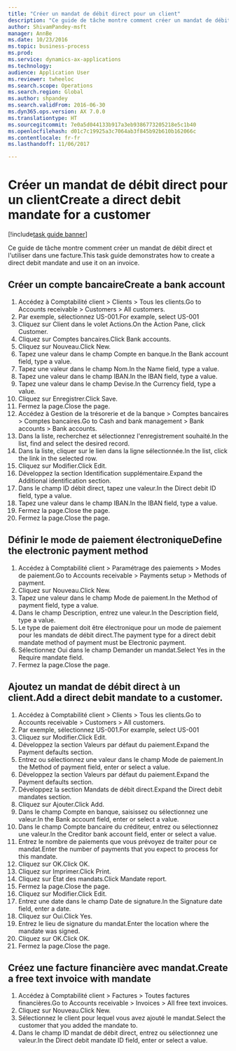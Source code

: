 ```yaml
--- 
title: "Créer un mandat de débit direct pour un client"
description: "Ce guide de tâche montre comment créer un mandat de débit direct et l'utiliser dans une facture."
author: ShivamPandey-msft
manager: AnnBe
ms.date: 10/23/2016
ms.topic: business-process
ms.prod: 
ms.service: dynamics-ax-applications
ms.technology: 
audience: Application User
ms.reviewer: twheeloc
ms.search.scope: Operations
ms.search.region: Global
ms.author: shpandey
ms.search.validFrom: 2016-06-30
ms.dyn365.ops.version: AX 7.0.0
ms.translationtype: HT
ms.sourcegitcommit: 7e0a5d044133b917a3eb9386773205218e5c1b40
ms.openlocfilehash: d01c7c19925a3c7064ab3f845b92b610b162066c
ms.contentlocale: fr-fr
ms.lasthandoff: 11/06/2017

---
```

# <a name="create-a-direct-debit-mandate-for-a-customer"></a><span data-ttu-id="7dc2a-103">Créer un mandat de débit direct pour un client</span><span class="sxs-lookup"><span data-stu-id="7dc2a-103">Create a direct debit mandate for a customer</span></span>

[!include[task guide banner](../../includes/task-guide-banner.md)]

<span data-ttu-id="7dc2a-104">Ce guide de tâche montre comment créer un mandat de débit direct et l'utiliser dans une facture.</span><span class="sxs-lookup"><span data-stu-id="7dc2a-104">This task guide demonstrates how to create a direct debit mandate and use it on an invoice.</span></span>


## <a name="create-a-bank-account"></a><span data-ttu-id="7dc2a-105">Créer un compte bancaire</span><span class="sxs-lookup"><span data-stu-id="7dc2a-105">Create a bank account</span></span>
1. <span data-ttu-id="7dc2a-106">Accédez à Comptabilité client > Clients > Tous les clients.</span><span class="sxs-lookup"><span data-stu-id="7dc2a-106">Go to Accounts receivable > Customers > All customers.</span></span>
2. <span data-ttu-id="7dc2a-107">Par exemple, sélectionnez US-001.</span><span class="sxs-lookup"><span data-stu-id="7dc2a-107">For example, select US-001</span></span>
3. <span data-ttu-id="7dc2a-108">Cliquez sur Client dans le volet Actions.</span><span class="sxs-lookup"><span data-stu-id="7dc2a-108">On the Action Pane, click Customer.</span></span>
4. <span data-ttu-id="7dc2a-109">Cliquez sur Comptes bancaires.</span><span class="sxs-lookup"><span data-stu-id="7dc2a-109">Click Bank accounts.</span></span>
5. <span data-ttu-id="7dc2a-110">Cliquez sur Nouveau.</span><span class="sxs-lookup"><span data-stu-id="7dc2a-110">Click New.</span></span>
6. <span data-ttu-id="7dc2a-111">Tapez une valeur dans le champ Compte en banque.</span><span class="sxs-lookup"><span data-stu-id="7dc2a-111">In the Bank account field, type a value.</span></span>
7. <span data-ttu-id="7dc2a-112">Tapez une valeur dans le champ Nom.</span><span class="sxs-lookup"><span data-stu-id="7dc2a-112">In the Name field, type a value.</span></span>
8. <span data-ttu-id="7dc2a-113">Tapez une valeur dans le champ IBAN.</span><span class="sxs-lookup"><span data-stu-id="7dc2a-113">In the IBAN field, type a value.</span></span>
9. <span data-ttu-id="7dc2a-114">Tapez une valeur dans le champ Devise.</span><span class="sxs-lookup"><span data-stu-id="7dc2a-114">In the Currency field, type a value.</span></span>
10. <span data-ttu-id="7dc2a-115">Cliquez sur Enregistrer.</span><span class="sxs-lookup"><span data-stu-id="7dc2a-115">Click Save.</span></span>
11. <span data-ttu-id="7dc2a-116">Fermez la page.</span><span class="sxs-lookup"><span data-stu-id="7dc2a-116">Close the page.</span></span>
12. <span data-ttu-id="7dc2a-117">Accédez à Gestion de la trésorerie et de la banque > Comptes bancaires > Comptes bancaires.</span><span class="sxs-lookup"><span data-stu-id="7dc2a-117">Go to Cash and bank management > Bank accounts > Bank accounts.</span></span>
13. <span data-ttu-id="7dc2a-118">Dans la liste, recherchez et sélectionnez l'enregistrement souhaité.</span><span class="sxs-lookup"><span data-stu-id="7dc2a-118">In the list, find and select the desired record.</span></span>
14. <span data-ttu-id="7dc2a-119">Dans la liste, cliquer sur le lien dans la ligne sélectionnée.</span><span class="sxs-lookup"><span data-stu-id="7dc2a-119">In the list, click the link in the selected row.</span></span>
15. <span data-ttu-id="7dc2a-120">Cliquez sur Modifier.</span><span class="sxs-lookup"><span data-stu-id="7dc2a-120">Click Edit.</span></span>
16. <span data-ttu-id="7dc2a-121">Développez la section Identification supplémentaire.</span><span class="sxs-lookup"><span data-stu-id="7dc2a-121">Expand the Additional identification section.</span></span>
17. <span data-ttu-id="7dc2a-122">Dans le champ ID débit direct, tapez une valeur.</span><span class="sxs-lookup"><span data-stu-id="7dc2a-122">In the Direct debit ID field, type a value.</span></span>
18. <span data-ttu-id="7dc2a-123">Tapez une valeur dans le champ IBAN.</span><span class="sxs-lookup"><span data-stu-id="7dc2a-123">In the IBAN field, type a value.</span></span>
19. <span data-ttu-id="7dc2a-124">Fermez la page.</span><span class="sxs-lookup"><span data-stu-id="7dc2a-124">Close the page.</span></span>
20. <span data-ttu-id="7dc2a-125">Fermez la page.</span><span class="sxs-lookup"><span data-stu-id="7dc2a-125">Close the page.</span></span>

## <a name="define-the-electronic-payment-method"></a><span data-ttu-id="7dc2a-126">Définir le mode de paiement électronique</span><span class="sxs-lookup"><span data-stu-id="7dc2a-126">Define the electronic payment method</span></span>
1. <span data-ttu-id="7dc2a-127">Accédez à Comptabilité client > Paramétrage des paiements > Modes de paiement.</span><span class="sxs-lookup"><span data-stu-id="7dc2a-127">Go to Accounts receivable > Payments setup > Methods of payment.</span></span>
2. <span data-ttu-id="7dc2a-128">Cliquez sur Nouveau.</span><span class="sxs-lookup"><span data-stu-id="7dc2a-128">Click New.</span></span>
3. <span data-ttu-id="7dc2a-129">Tapez une valeur dans le champ Mode de paiement.</span><span class="sxs-lookup"><span data-stu-id="7dc2a-129">In the Method of payment field, type a value.</span></span>
4. <span data-ttu-id="7dc2a-130">Dans le champ Description, entrez une valeur.</span><span class="sxs-lookup"><span data-stu-id="7dc2a-130">In the Description field, type a value.</span></span>
5. <span data-ttu-id="7dc2a-131">Le type de paiement doit être électronique pour un mode de paiement pour les mandats de débit direct.</span><span class="sxs-lookup"><span data-stu-id="7dc2a-131">The payment type for a direct debit mandate method of payment must be Electronic payment.</span></span>
6. <span data-ttu-id="7dc2a-132">Sélectionnez Oui dans le champ Demander un mandat.</span><span class="sxs-lookup"><span data-stu-id="7dc2a-132">Select Yes in the Require mandate field.</span></span>
7. <span data-ttu-id="7dc2a-133">Fermez la page.</span><span class="sxs-lookup"><span data-stu-id="7dc2a-133">Close the page.</span></span>

## <a name="add-a-direct-debit-mandate-to-a-customer"></a><span data-ttu-id="7dc2a-134">Ajoutez un mandat de débit direct à un client.</span><span class="sxs-lookup"><span data-stu-id="7dc2a-134">Add a direct debit mandate to a customer.</span></span>
1. <span data-ttu-id="7dc2a-135">Accédez à Comptabilité client > Clients > Tous les clients.</span><span class="sxs-lookup"><span data-stu-id="7dc2a-135">Go to Accounts receivable > Customers > All customers.</span></span>
2. <span data-ttu-id="7dc2a-136">Par exemple, sélectionnez US-001.</span><span class="sxs-lookup"><span data-stu-id="7dc2a-136">For example, select US-001</span></span>
3. <span data-ttu-id="7dc2a-137">Cliquez sur Modifier.</span><span class="sxs-lookup"><span data-stu-id="7dc2a-137">Click Edit.</span></span>
4. <span data-ttu-id="7dc2a-138">Développez la section Valeurs par défaut du paiement.</span><span class="sxs-lookup"><span data-stu-id="7dc2a-138">Expand the Payment defaults section.</span></span>
5. <span data-ttu-id="7dc2a-139">Entrez ou sélectionnez une valeur dans le champ Mode de paiement.</span><span class="sxs-lookup"><span data-stu-id="7dc2a-139">In the Method of payment field, enter or select a value.</span></span>
6. <span data-ttu-id="7dc2a-140">Développez la section Valeurs par défaut du paiement.</span><span class="sxs-lookup"><span data-stu-id="7dc2a-140">Expand the Payment defaults section.</span></span>
7. <span data-ttu-id="7dc2a-141">Développez la section Mandats de débit direct.</span><span class="sxs-lookup"><span data-stu-id="7dc2a-141">Expand the Direct debit mandates section.</span></span>
8. <span data-ttu-id="7dc2a-142">Cliquez sur Ajouter.</span><span class="sxs-lookup"><span data-stu-id="7dc2a-142">Click Add.</span></span>
9. <span data-ttu-id="7dc2a-143">Dans le champ Compte en banque, saisissez ou sélectionnez une valeur.</span><span class="sxs-lookup"><span data-stu-id="7dc2a-143">In the Bank account field, enter or select a value.</span></span>
10. <span data-ttu-id="7dc2a-144">Dans le champ Compte bancaire du créditeur, entrez ou sélectionnez une valeur.</span><span class="sxs-lookup"><span data-stu-id="7dc2a-144">In the Creditor bank account field, enter or select a value.</span></span>
11. <span data-ttu-id="7dc2a-145">Entrez le nombre de paiements que vous prévoyez de traiter pour ce mandat.</span><span class="sxs-lookup"><span data-stu-id="7dc2a-145">Enter the number of payments that you expect to process for this mandate.</span></span>
12. <span data-ttu-id="7dc2a-146">Cliquez sur OK.</span><span class="sxs-lookup"><span data-stu-id="7dc2a-146">Click OK.</span></span>
13. <span data-ttu-id="7dc2a-147">Cliquez sur Imprimer.</span><span class="sxs-lookup"><span data-stu-id="7dc2a-147">Click Print.</span></span>
14. <span data-ttu-id="7dc2a-148">Cliquez sur État des mandats.</span><span class="sxs-lookup"><span data-stu-id="7dc2a-148">Click Mandate report.</span></span>
15. <span data-ttu-id="7dc2a-149">Fermez la page.</span><span class="sxs-lookup"><span data-stu-id="7dc2a-149">Close the page.</span></span>
16. <span data-ttu-id="7dc2a-150">Cliquez sur Modifier.</span><span class="sxs-lookup"><span data-stu-id="7dc2a-150">Click Edit.</span></span>
17. <span data-ttu-id="7dc2a-151">Entrez une date dans le champ Date de signature.</span><span class="sxs-lookup"><span data-stu-id="7dc2a-151">In the Signature date field, enter a date.</span></span>
18. <span data-ttu-id="7dc2a-152">Cliquez sur Oui.</span><span class="sxs-lookup"><span data-stu-id="7dc2a-152">Click Yes.</span></span>
19. <span data-ttu-id="7dc2a-153">Entrez le lieu de signature du mandat.</span><span class="sxs-lookup"><span data-stu-id="7dc2a-153">Enter the location where the mandate was signed.</span></span>
20. <span data-ttu-id="7dc2a-154">Cliquez sur OK.</span><span class="sxs-lookup"><span data-stu-id="7dc2a-154">Click OK.</span></span>
21. <span data-ttu-id="7dc2a-155">Fermez la page.</span><span class="sxs-lookup"><span data-stu-id="7dc2a-155">Close the page.</span></span>

## <a name="create-a-free-text-invoice-with-mandate"></a><span data-ttu-id="7dc2a-156">Créez une facture financière avec mandat.</span><span class="sxs-lookup"><span data-stu-id="7dc2a-156">Create a free text invoice with mandate</span></span>
1. <span data-ttu-id="7dc2a-157">Accédez à Comptabilité client > Factures > Toutes factures financières.</span><span class="sxs-lookup"><span data-stu-id="7dc2a-157">Go to Accounts receivable > Invoices > All free text invoices.</span></span>
2. <span data-ttu-id="7dc2a-158">Cliquez sur Nouveau.</span><span class="sxs-lookup"><span data-stu-id="7dc2a-158">Click New.</span></span>
3. <span data-ttu-id="7dc2a-159">Sélectionnez le client pour lequel vous avez ajouté le mandat.</span><span class="sxs-lookup"><span data-stu-id="7dc2a-159">Select the customer that you added the mandate to.</span></span>
4. <span data-ttu-id="7dc2a-160">Dans le champ ID mandat de débit direct, entrez ou sélectionnez une valeur.</span><span class="sxs-lookup"><span data-stu-id="7dc2a-160">In the Direct debit mandate ID field, enter or select a value.</span></span>


